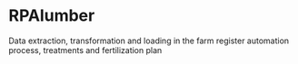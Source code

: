 # RPAlumber
Data extraction, transformation and loading in the farm register automation process, treatments and fertilization plan
